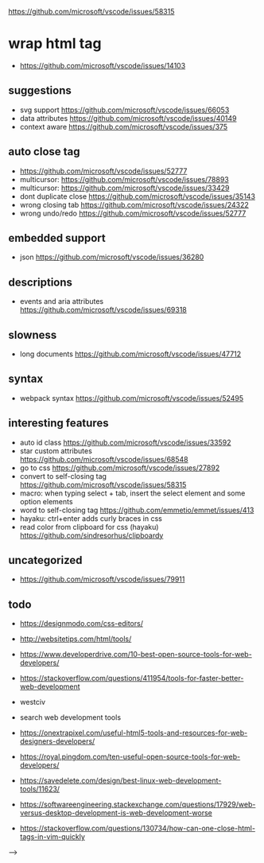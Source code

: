 https://github.com/microsoft/vscode/issues/58315

# wrap html tag

- https://github.com/microsoft/vscode/issues/14103

## suggestions

- svg support https://github.com/microsoft/vscode/issues/66053
- data attributes https://github.com/microsoft/vscode/issues/40149
- context aware https://github.com/microsoft/vscode/issues/375

## auto close tag

- https://github.com/microsoft/vscode/issues/52777
- multicursor: https://github.com/microsoft/vscode/issues/78893
- multicursor: https://github.com/microsoft/vscode/issues/33429
- dont duplicate close https://github.com/microsoft/vscode/issues/35143
- wrong closing tab https://github.com/microsoft/vscode/issues/24322
- wrong undo/redo https://github.com/microsoft/vscode/issues/52777

## embedded support

- json https://github.com/microsoft/vscode/issues/36280

## descriptions

- events and aria attributes https://github.com/microsoft/vscode/issues/69318

## slowness

- long documents https://github.com/microsoft/vscode/issues/47712

## syntax

- webpack syntax https://github.com/microsoft/vscode/issues/52495

## interesting features

- auto id class https://github.com/microsoft/vscode/issues/33592
- star custom attributes https://github.com/microsoft/vscode/issues/68548
- go to css https://github.com/microsoft/vscode/issues/27892
- convert to self-closing tag https://github.com/microsoft/vscode/issues/58315
- macro: when typing select + tab, insert the select element and some option elements
- word to self-closing tag https://github.com/emmetio/emmet/issues/413
- hayaku: ctrl+enter adds curly braces in css
- read color from clipboard for css (hayaku) https://github.com/sindresorhus/clipboardy

## uncategorized

- https://github.com/microsoft/vscode/issues/79911

## todo

- https://designmodo.com/css-editors/
- http://websitetips.com/html/tools/
- https://www.developerdrive.com/10-best-open-source-tools-for-web-developers/
- https://stackoverflow.com/questions/411954/tools-for-faster-better-web-development
- westciv
- search web development tools
- https://onextrapixel.com/useful-html5-tools-and-resources-for-web-designers-developers/
- https://royal.pingdom.com/ten-useful-open-source-tools-for-web-developers/
- https://savedelete.com/design/best-linux-web-development-tools/11623/
- https://softwareengineering.stackexchange.com/questions/17929/web-versus-desktop-development-is-web-development-worse

- https://stackoverflow.com/questions/130734/how-can-one-close-html-tags-in-vim-quickly

<!-- auto delete tag

Having

<xml>
	<test>
		<test2>Foo Bar</test2>
	</test>
</xml>

and deleting, let's say <test2 or </test2>, it should automatically remove the pairing tag.
 -->

<!-- multi cursor support for auto rename tag and others -->

<!-- TODO caching for get documentation or make it faster because currently its slow -->

<!-- TODO parsing error

<!DOCTYPE html>
<html lang="en">
<head>
    <meta charset="UTF-8">
    <meta name="viewport" content="width=device-width, initial-scale=1.0">
    <meta http-equiv="X-UA-Compatible" content="ie=edge">
    <title>Document</title>
</head>
<body>
    <Header class=""></Header>

</body>
</html>
 -->

 <!-- TODO bug
Auto rename tag: enter space after "div", end tag is not renamed
  <divvvvvvvvvvv>

    </divvvvvvvvvvv>


  -->

<!-- TODO bug
parsing error
 <p>

    </
    p>
 -->

<!-- TODO bug
parsing error when cursor is at start tag

 <dl>
        <
      </dl>
 -->

<!-- TODO idea
writing tag with ! gives example:
h1! -> <h1>hello world</h1>
body! -> <body><h1>hello world</h1>
select! -> <select><option>option 1</option><option>option 2</option></select>
ul! -> <ul><li>list item 1</li><li>list item 2</li></ul>
a! -> <a href="https://google.de" rel="noopener noreferrer">link to a website</a>
img! -> <img src="https://source.unsplash.com/random">
noscript! -> <noscript><p>Please enable Javascript to continue</p></noscript>
address! ->  <address>Written by <a href="mailto:webmaster@example.com">Jon Doe</a>.<br>Visit us at:<br></address>
article! ->  <article><h1>Google Chrome</h1><p>Google Chrome is a free, open-source web browser developed by Google, released in 2008.</p></article>
picture! ->  <picture><source media="(min-width: 650px)" srcset="img_pink_flowers.jpg"></picture>
progress! ->  <progress value="22" max="100"></progress>
script! ->  <script>console.log('hello world')</script>
table! ->  <table>
  <tr>
    <th>Month</th>
    <th>Savings</th>
  </tr>
  <tr>
    <td>January</td>
    <td>$100</td>
  </tr>
</table>

also for custom tags:
amp-carousel! ->
<amp-carousel type="slides"
                width="400"
                height="300"
                layout="responsive"
                lightbox>
    <amp-img src="https://unsplash.it/400/300?image=10"
             width="400"
             height="300"
             layout="responsive"
             alt="a sample image">
    </amp-img>
    <amp-img src="https://unsplash.it/400/300?image=11"
             width="400"
             height="300"
             layout="responsive"
             alt="a sample image">
    </amp-img>
    <amp-img src="https://unsplash.it/400/300?image=12"
             width="400"
             height="300"
             layout="responsive"
             alt="a sample image">
    </amp-img>
    <amp-img src="https://unsplash.it/400/300?image=13"
             width="400"
             height="300"
             layout="responsive"
             alt="a sample image">
    </amp-img>
  </amp-carousel>

 -->

<!-- TODO bug
type '/' as href, auto closing tag does its weird part

 <a href="/>"
 -->

<!-- TODO
some attribute value enums missing
spellcheck: true/false inside sentence, maybe hard to extract
input/autocorrect 'on' | 'off'
 -->

<!-- TODO idea
fast completions:
<div spellcheck="|"> type "t" automatically complete to true


 -->

<!-- TODO auto insert quotes after equal sing for attributes
https://github.com/microsoft/vscode/issues/18071
 -->

<!-- TODO
maybe merge auto-rename-tag and highlight-matching-tag since they both need to know about matching tags and currently it is computed separately for each of them
separately
 -->

<!--
figure out why `!??` is a suggested tag inside a `div`

filter out custom tags like `<todo-item>` when fetching sites

<!-- analyze error (statistics): https://github.com/lyons194/Intellident-Website-Python-Flask -->

-->

<!-- TODO
autoclose tag bug

https://youtrack.jetbrains.com/issue/WEB-36793

 -->

<!-- TODO
test https://youtrack.jetbrains.com/issue/WEB-18206
<div id="div1">
    <div class="dummy" id="div2">
    </div>
</div>


 -->

<!-- TODO
completion for input/autocomplete https://youtrack.jetbrains.com/issue/WEB-32612

 -->

<!-- TODO

not sure
https://youtrack.jetbrains.com/issue/WEB-33713
 -->

<!-- TODO auto rename tag issue https://youtrack.jetbrains.com/issue/WEB-28449 / test case -->

<!-- TODO other bugs
https://youtrack.jetbrains.com/issue/WEB-28014
https://youtrack.jetbrains.com/issue/WEB-28004
 -->

<!-- TODO idea
fuzzy search for attributes
<input tt> -> <input type="text">
<input tn> -> <input type="number">
 -->

 <!-- TODO idea
 need a way to go inside tag
 input -> <input>|
 input -> <input | > -> <input tt| > -> <input type="text" | >
 input -> <input | > -> <input tn| > -> <input type="number" | >

  -->

<!-- TODO
https://youtrack.jetbrains.com/issue/WEB-13292
 -->

<!-- TODO
very interesting, maybe also for adding attribute(classes or something)
https://youtrack.jetbrains.com/issue/WEB-14154

original request is to wrap with tag:
<h1>hello world</h1>.div -> wrapping with div

another idea is similar to auto-class-id
<h1>.</h1> -> <h1 | ></h1>
<h1></h1>. -> <h1 | ></h1>
go inside the tag
 -->

<!-- TODO
class name validation
https://youtrack.jetbrains.com/issue/WEB-8150
in cooperation with css language server / class name provider
 -->

<!-- TODO

sparkup
https://youtrack.jetbrains.com/issue/WEB-537
 -->

<!-- TODO idea
ul li a*3
<ul>
  <li><a></a></li>
  <li><a></a></li>
  <li><a></a></li>
</ul>

apply multiplication to sensible selector

ul li a lorem10*3



p+p
<p></p>
<p></p>
 -->

<!-- TODO
attribute types https://www.w3.org/TR/REC-html40/index/attributes.html
and https://www.w3.org/TR/2017/REC-html52-20171214/fullindex.html#attributes-table

 -->

<!-- TODO
new completion api

https://code.visualstudio.com/updates/v1_40#_support-intellisense-replace-mode
 -->

<!-- TODO
align attributes wrong because notes

 -->

<!-- TODO

autocapitalization wrong because of multiple
 -->

<!-- TODO
missing
link#importance
 -->

<!-- TODO
tests for fuzzy attribute search

 -->

<!-- TODO bug
https://github.com/microsoft/vscode/issues/82556
 -->

<!-- TODO auto rename tag bug

```
<svg viewBox="0 0 100 100">
  <circle cx="0" cy="20" r="20" />
  <path
    d="M91.942 91.212c-.676-.312-1.52-.896-1.876-1.3-.355-.402-3.626-5.64-7.267-11.64L67.69 53.38c-4.67-7.69-8.856-14.376-9.303-14.856-2.2-2.36-6.232-1.847-7.897 1.003-.938 1.607-.796 3.486.44 5.82.896 1.687 1.038 2.253 1.043 4.148.013 4.998-3.26 8.313-8.608 8.717-1.873.142-2.525.328-3.23.922-.487.41-4.05 4.64-7.92 9.403-3.87 4.762-7.33 8.924-7.693 9.25-.924.826-3.62 1.02-4.914.35-2.01-1.04-2.89-3.656-1.943-5.782.32-.718 6.184-11.4 13.034-23.74C37.544 36.278 43.374 25.74 43.65 25.2c.998-1.957.39-4.218-1.434-5.33-2.14-1.303-4.003-.56-6.71 2.674-1.063 1.267-2.56 2.82-3.327 3.447-3.72 3.047-4.39 3.18-15.3 3.06l-8.837-.1-1.844-.86c-2.388-1.116-4.01-2.69-5.09-4.945-1.16-2.412-1.4-4.51-.788-6.895.597-2.33 1.556-3.88 3.407-5.51 2.862-2.52.88-2.37 31.663-2.47 19.077-.064 27.955.012 29.348.25 4.27.733 8.29 3.674 10.38 7.593.83 1.556 6.15 16.138 13.595 37.267.982 2.79 3.854 10.88 6.382 17.978 2.528 7.098 4.692 13.345 4.81 13.88.48 2.206-1.046 4.933-3.347 5.978-1.58.717-3.063.716-4.622-.003z"
  />



  <!-- --\>
</path>

type enter inside the command, renames the path tag to a start comment
 -->

<!-- TODO auto rename tag bug
<svg viewBox="0 0 100 100">
  <circle cx="0" cy="20" r="20" />
  <path
    d="M91.942 91.212c-.676-.312-1.52-.896-1.876-1.3-.355-.402-3.626-5.64-7.267-11.64L67.69 53.38c-4.67-7.69-8.856-14.376-9.303-14.856-2.2-2.36-6.232-1.847-7.897 1.003-.938 1.607-.796 3.486.44 5.82.896 1.687 1.038 2.253 1.043 4.148.013 4.998-3.26 8.313-8.608 8.717-1.873.142-2.525.328-3.23.922-.487.41-4.05 4.64-7.92 9.403-3.87 4.762-7.33 8.924-7.693 9.25-.924.826-3.62 1.02-4.914.35-2.01-1.04-2.89-3.656-1.943-5.782.32-.718 6.184-11.4 13.034-23.74C37.544 36.278 43.374 25.74 43.65 25.2c.998-1.957.39-4.218-1.434-5.33-2.14-1.303-4.003-.56-6.71 2.674-1.063 1.267-2.56 2.82-3.327 3.447-3.72 3.047-4.39 3.18-15.3 3.06l-8.837-.1-1.844-.86c-2.388-1.116-4.01-2.69-5.09-4.945-1.16-2.412-1.4-4.51-.788-6.895.597-2.33 1.556-3.88 3.407-5.51 2.862-2.52.88-2.37 31.663-2.47 19.077-.064 27.955.012 29.348.25 4.27.733 8.29 3.674 10.38 7.593.83 1.556 6.15 16.138 13.595 37.267.982 2.79 3.854 10.88 6.382 17.978 2.528 7.098 4.692 13.345 4.81 13.88.48 2.206-1.046 4.933-3.347 5.978-1.58.717-3.063.716-4.622-.003z"
  />
</svg>

rename path to circle, renames closing svg tag even though path is self-closing
 -->

<!-- TODO auto rename tag bug
//  <h1>
//         hello world

//         <!-- <h1 --\>
//       </h1>

- rename h1 inside comment shouldn't rename anything and
- rename opening h1 should only rename closing h1
- rename closing h1 should only rename opening h1
 -->

<!-- TODO bug
<View
  prop1="1"
>
  <Button />
</View>

The one in the middle is always renamed
same issue as another where getPreviousTagName doesn't work properly with self-closing tags
 -->

<!-- TODO bug auto rename tag
 <h3>
  <span></span>
  <img>
</h3>

type 3 inside closing h3 tag
img tag gets renamed to h33
 -->

<!-- TODO find matching tag bug
<ul>
  <li></li>
  <!-- <li class="x"> --\>
    <a></a>
  </li>
</ul>

 - closing ul tag throws error
 - closing li tag nothing gets highlighted
 -->

<!-- TODO bug
<div>
<div onClick={() => foo()} />
</div>
 -->

<!-- TODO bug
if (i<2) return 3>2
 -->

<!-- TODO use more tests from  https://github.com/vincaslt/vscode-highlight-matching-tag
 -->

<!-- TODO bug
<!DOCTYPE html>
<html lang="en">
  <head>
    <meta charset="utf-8" />
    <title>title</title>
    s
  </meta>
  <body>
  </body>
</html>

no suggestions for style etc. when typing s
 -->

<!-- TODO bug
auto rename tag when php is in the middle

 -->

 <!-- TODO bug
 auto rename tag with elixir
 
  -->

<!-- TODO
better performance by using 1 listener for onDidchangetextdocument and determine if document languageId is relevant or file is too large
 -->

<!-- TODO bug
<div>

</div>

paste div 2 times
<divdivdiv>

</divdivdiv>

do undo two times does not work, it only toggles between 2 divs and 3 divs
 -->

<!-- TODO bug
auto rename tag does not work when editing closing tag and opening tag at the same time (what should happen?)

 -->

<!-- TODO bug
auto rename tag does not work when there are multiple cursors on a start tag / end tag
at least it should not throw an error that overlapping ranges are not allowed
 -->

<!-- TODO split missing features extension and html language features extension -->

<!-- TODO test for this
https://github.com/bgashler1/vscode-htmltagwrap/issues/23

 -->
